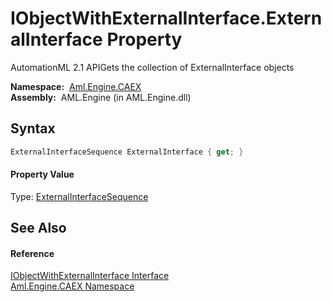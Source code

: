 IObjectWithExternalInterface.ExternalInterface Property
=======================================================
AutomationML 2.1 APIGets the collection of ExternalInterface objects

  **Namespace:**  [Aml.Engine.CAEX][1]  
  **Assembly:**  AML.Engine (in AML.Engine.dll)

Syntax
------

```csharp
ExternalInterfaceSequence ExternalInterface { get; }
```

#### Property Value
Type: [ExternalInterfaceSequence][2]

See Also
--------

#### Reference
[IObjectWithExternalInterface Interface][3]  
[Aml.Engine.CAEX Namespace][1]  

[1]: ../README.md
[2]: ../ExternalInterfaceSequence/README.md
[3]: README.md
[4]: https://www.automationml.org
[5]: ../../icons/logoShade.png
